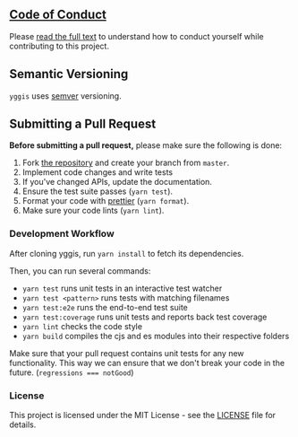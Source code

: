 ## [Code of Conduct](./.github/CODE_OF_CONDUCT.md)

Please [read the full text](./.github/CODE_OF_CONDUCT.md) to understand how to conduct yourself while contributing to this project.

## Semantic Versioning

`yggis` uses [semver](http://semver.org/) versioning.

## Submitting a Pull Request

**Before submitting a pull request,** please make sure the following is done:

1. Fork [the repository](https://github.com/malouro/yggis) and create your branch from `master`.
2. Implement code changes and write tests
3. If you've changed APIs, update the documentation.
4. Ensure the test suite passes (`yarn test`).
5. Format your code with [prettier](https://github.com/prettier/prettier) (`yarn format`).
6. Make sure your code lints (`yarn lint`).

### Development Workflow

After cloning yggis, run `yarn install` to fetch its dependencies.

Then, you can run several commands:

- `yarn test` runs unit tests in an interactive test watcher
- `yarn test <pattern>` runs tests with matching filenames
- `yarn test:e2e` runs the end-to-end test suite
- `yarn test:coverage` runs unit tests and reports back test coverage
- `yarn lint` checks the code style
- `yarn build` compiles the cjs and es modules into their respective folders

Make sure that your pull request contains unit tests for any new functionality. This way we can ensure that we don't break your code in the future. (`regressions === notGood`)

### License

This project is licensed under the MIT License - see the [LICENSE](LICENSE) file for details.

